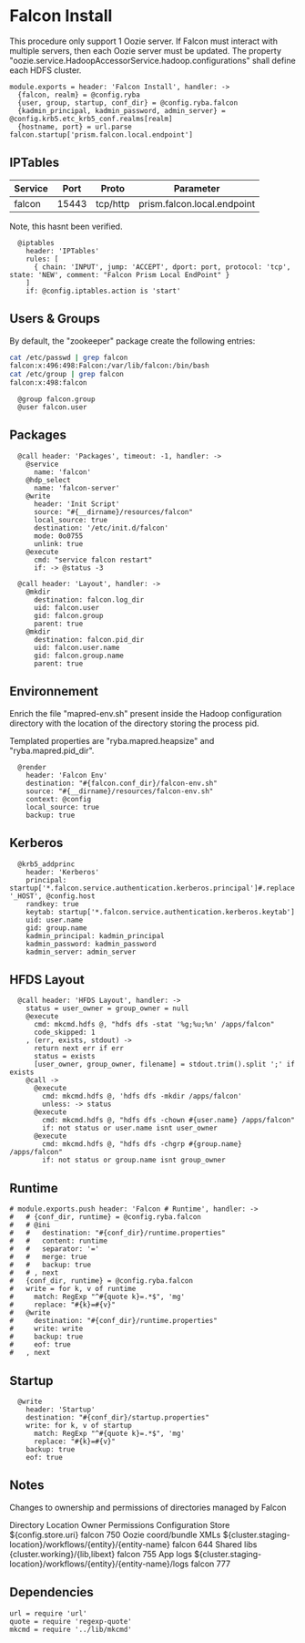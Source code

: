 
# Falcon Install

This procedure only support 1 Oozie server. If Falcon must interact with
multiple servers, then each Oozie server must be updated. The property
"oozie.service.HadoopAccessorService.hadoop.configurations" shall define
each HDFS cluster.
      
    module.exports = header: 'Falcon Install', handler: ->
      {falcon, realm} = @config.ryba
      {user, group, startup, conf_dir} = @config.ryba.falcon
      {kadmin_principal, kadmin_password, admin_server} = @config.krb5.etc_krb5_conf.realms[realm]
      {hostname, port} = url.parse falcon.startup['prism.falcon.local.endpoint']
      
## IPTables

| Service   | Port       | Proto     | Parameter                   |
|-----------|------------|-----------|-----------------------------|
| falcon    | 15443      | tcp/http  | prism.falcon.local.endpoint |

Note, this hasnt been verified.

      @iptables
        header: 'IPTables'
        rules: [
          { chain: 'INPUT', jump: 'ACCEPT', dport: port, protocol: 'tcp', state: 'NEW', comment: "Falcon Prism Local EndPoint" }
        ]
        if: @config.iptables.action is 'start'

## Users & Groups

By default, the "zookeeper" package create the following entries:

```bash
cat /etc/passwd | grep falcon
falcon:x:496:498:Falcon:/var/lib/falcon:/bin/bash
cat /etc/group | grep falcon
falcon:x:498:falcon
```

      @group falcon.group
      @user falcon.user

## Packages

      @call header: 'Packages', timeout: -1, handler: ->
        @service
          name: 'falcon'
        @hdp_select
          name: 'falcon-server'
        @write
          header: 'Init Script'
          source: "#{__dirname}/resources/falcon"
          local_source: true
          destination: '/etc/init.d/falcon'
          mode: 0o0755
          unlink: true
        @execute
          cmd: "service falcon restart"
          if: -> @status -3

      @call header: 'Layout', handler: ->
        @mkdir
          destination: falcon.log_dir
          uid: falcon.user
          gid: falcon.group
          parent: true
        @mkdir
          destination: falcon.pid_dir
          uid: falcon.user.name
          gid: falcon.group.name
          parent: true

## Environnement

Enrich the file "mapred-env.sh" present inside the Hadoop configuration
directory with the location of the directory storing the process pid.

Templated properties are "ryba.mapred.heapsize" and "ryba.mapred.pid_dir".

      @render
        header: 'Falcon Env'
        destination: "#{falcon.conf_dir}/falcon-env.sh"
        source: "#{__dirname}/resources/falcon-env.sh"
        context: @config
        local_source: true
        backup: true

## Kerberos

      @krb5_addprinc
        header: 'Kerberos'
        principal: startup['*.falcon.service.authentication.kerberos.principal']#.replace '_HOST', @config.host
        randkey: true
        keytab: startup['*.falcon.service.authentication.kerberos.keytab']
        uid: user.name
        gid: group.name
        kadmin_principal: kadmin_principal
        kadmin_password: kadmin_password
        kadmin_server: admin_server

## HFDS Layout

      @call header: 'HFDS Layout', handler: ->
        status = user_owner = group_owner = null
        @execute
          cmd: mkcmd.hdfs @, "hdfs dfs -stat '%g;%u;%n' /apps/falcon"
          code_skipped: 1
        , (err, exists, stdout) ->
          return next err if err
          status = exists
          [user_owner, group_owner, filename] = stdout.trim().split ';' if exists
        @call ->
          @execute
            cmd: mkcmd.hdfs @, 'hdfs dfs -mkdir /apps/falcon'
            unless: -> status
          @execute
            cmd: mkcmd.hdfs @, "hdfs dfs -chown #{user.name} /apps/falcon"
            if: not status or user.name isnt user_owner
          @execute
            cmd: mkcmd.hdfs @, "hdfs dfs -chgrp #{group.name} /apps/falcon"
            if: not status or group.name isnt group_owner

## Runtime

    # module.exports.push header: 'Falcon # Runtime', handler: ->
    #   # {conf_dir, runtime} = @config.ryba.falcon
    #   # @ini
    #   #   destination: "#{conf_dir}/runtime.properties"
    #   #   content: runtime
    #   #   separator: '='
    #   #   merge: true
    #   #   backup: true
    #   # , next
    #   {conf_dir, runtime} = @config.ryba.falcon
    #   write = for k, v of runtime
    #     match: RegExp "^#{quote k}=.*$", 'mg'
    #     replace: "#{k}=#{v}"
    #   @write
    #     destination: "#{conf_dir}/runtime.properties"
    #     write: write
    #     backup: true
    #     eof: true
    #   , next

## Startup

      @write
        header: 'Startup'
        destination: "#{conf_dir}/startup.properties"
        write: for k, v of startup
          match: RegExp "^#{quote k}=.*$", 'mg'
          replace: "#{k}=#{v}"
        backup: true
        eof: true

## Notes

Changes to ownership and permissions of directories managed by Falcon

Directory   Location  Owner   Permissions
Configuration Store   ${config.store.uri}   falcon  750
Oozie coord/bundle XMLs   ${cluster.staging-location}/workflows/{entity}/{entity-name}  falcon  644
Shared libs   {cluster.working}/{lib,libext}  falcon  755
App logs  ${cluster.staging-location}/workflows/{entity}/{entity-name}/logs   falcon  777

## Dependencies

    url = require 'url'
    quote = require 'regexp-quote'
    mkcmd = require '../lib/mkcmd'
